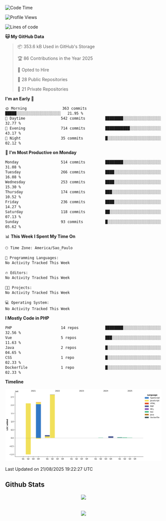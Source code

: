  
<!--START_SECTION:waka-->
![Code Time](http://img.shields.io/badge/Code%20Time-1%2C897%20hrs%2052%20mins-blue)

![Profile Views](http://img.shields.io/badge/Profile%20Views-1-blue)

![Lines of code](https://img.shields.io/badge/From%20Hello%20World%20I%27ve%20Written-7.3%20million%20lines%20of%20code-blue)

**🐱 My GitHub Data** 

> 📦 353.6 kB Used in GitHub's Storage 
 > 
> 🏆 86 Contributions in the Year 2025
 > 
> 💼 Opted to Hire
 > 
> 📜 28 Public Repositories 
 > 
> 🔑 21 Private Repositories 
 > 
**I'm an Early 🐤** 

```text
🌞 Morning                363 commits         █████░░░░░░░░░░░░░░░░░░░░   21.95 % 
🌆 Daytime                542 commits         ████████░░░░░░░░░░░░░░░░░   32.77 % 
🌃 Evening                714 commits         ███████████░░░░░░░░░░░░░░   43.17 % 
🌙 Night                  35 commits          █░░░░░░░░░░░░░░░░░░░░░░░░   02.12 % 
```
📅 **I'm Most Productive on Monday** 

```text
Monday                   514 commits         ████████░░░░░░░░░░░░░░░░░   31.08 % 
Tuesday                  266 commits         ████░░░░░░░░░░░░░░░░░░░░░   16.08 % 
Wednesday                253 commits         ████░░░░░░░░░░░░░░░░░░░░░   15.30 % 
Thursday                 174 commits         ███░░░░░░░░░░░░░░░░░░░░░░   10.52 % 
Friday                   236 commits         ████░░░░░░░░░░░░░░░░░░░░░   14.27 % 
Saturday                 118 commits         ██░░░░░░░░░░░░░░░░░░░░░░░   07.13 % 
Sunday                   93 commits          █░░░░░░░░░░░░░░░░░░░░░░░░   05.62 % 
```


📊 **This Week I Spent My Time On** 

```text
🕑︎ Time Zone: America/Sao_Paulo

💬 Programming Languages: 
No Activity Tracked This Week

🔥 Editors: 
No Activity Tracked This Week

🐱‍💻 Projects: 
No Activity Tracked This Week

💻 Operating System: 
No Activity Tracked This Week
```

**I Mostly Code in PHP** 

```text
PHP                      14 repos            ████████░░░░░░░░░░░░░░░░░   32.56 % 
Vue                      5 repos             ███░░░░░░░░░░░░░░░░░░░░░░   11.63 % 
Java                     2 repos             █░░░░░░░░░░░░░░░░░░░░░░░░   04.65 % 
CSS                      1 repo              █░░░░░░░░░░░░░░░░░░░░░░░░   02.33 % 
Dockerfile               1 repo              █░░░░░░░░░░░░░░░░░░░░░░░░   02.33 % 
```



**Timeline**

![Lines of Code chart](https://raw.githubusercontent.com/MaueDev/MaueDev/main/assets/bar_graph.png)


 Last Updated on 21/08/2025 19:22:27 UTC
<!--END_SECTION:waka-->

## Github Stats  
<div align="center"><img src="https://github-readme-stats.vercel.app/api/top-langs/?username=MaueDev&hide_border=true&layout=compact" align="center" /></div>  

<br/>  

<br/>  

<div align="center">
<img src="https://komarev.com/ghpvc/?username=MaueDev&&style=flat-square" align="center" />
</div>  
  
